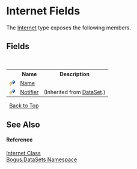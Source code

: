 # Internet Fields
 

The <a href="T_Bogus_DataSets_Internet">Internet</a> type exposes the following members.


## Fields
&nbsp;<table><tr><th></th><th>Name</th><th>Description</th></tr><tr><td>![Protected field](media/protfield.gif "Protected field")</td><td><a href="F_Bogus_DataSets_Internet_Name">Name</a></td><td /></tr><tr><td>![Protected field](media/protfield.gif "Protected field")</td><td><a href="F_Bogus_DataSet_Notifier">Notifier</a></td><td> (Inherited from <a href="T_Bogus_DataSet">DataSet</a>.)</td></tr></table>&nbsp;
<a href="#internet-fields">Back to Top</a>

## See Also


#### Reference
<a href="T_Bogus_DataSets_Internet">Internet Class</a><br /><a href="N_Bogus_DataSets">Bogus.DataSets Namespace</a><br />